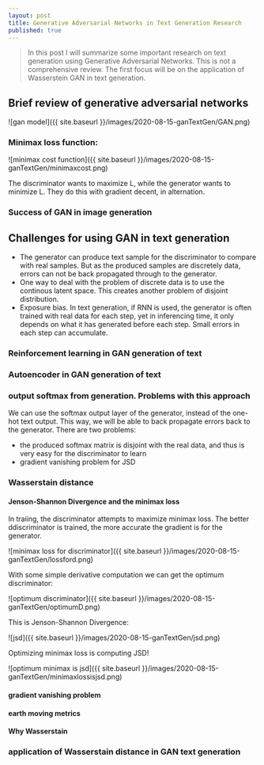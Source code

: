 ```yaml
---
layout: post
title: Generative Adversarial Networks in Text Generation Research
published: true
---
```

>In this post I will summarize some important research on text generation using Generative Adversarial Networks.  This is not a comprehensive review.  The first focus will be on the application of Wasserstein GAN in text generation.

## Brief review of generative adversarial networks

![gan model]({{ site.baseurl }}/images/2020-08-15-ganTextGen/GAN.png)

### Minimax loss function:
![minimax cost function]({{ site.baseurl }}/images/2020-08-15-ganTextGen/minimaxcost.png)

The discriminator wants to maximize L, while the generator wants to minimize L.  They do this with gradient decent, in alternation.

### Success of GAN in image generation



## Challenges for using GAN in text generation
* The generator can produce text sample for the discriminator to compare with real samples.  But as the produced samples are discretely data, errors can not be back propagated through to the generator.
* One way to deal with the problem of discrete data is to use the continous latent space.  This creates another problem of disjoint distribution.
* Exposure bias.  In text generation, if RNN is used, the generator is often trained with real data for each step, yet in inferencing time, it only depends on what it has generated before each step.  Small errors in each step can accumulate.

### Reinforcement learning in GAN generation of text

### Autoencoder in GAN generation of text

### output softmax from generation.  Problems with this approach
We can use the softmax output layer of the generator, instead of the one-hot text output.  This way, we will be able to back propagate errors back to the generator.  There are two problems:
* the produced softmax matrix is disjoint with the real data, and thus is very easy for the discriminator to learn
* gradient vanishing problem for JSD

### Wasserstain distance

#### Jenson-Shannon Divergence and the minimax loss
In traiing, the discriminator attempts to maximize minimax loss.  The better ddiscriminator is trained, the more accurate the gradient is for the generator.

![minimax loss for discriminator]({{ site.baseurl }}/images/2020-08-15-ganTextGen/lossford.png)

With some simple derivative computation we can get the optimum discriminator:

![optimum discriminator]({{ site.baseurl }}/images/2020-08-15-ganTextGen/optimumD.png)

This is Jenson-Shannon Divergence:

![jsd]({{ site.baseurl }}/images/2020-08-15-ganTextGen/jsd.png)

Optimizing minimax loss is computing JSD!

![optimum minimax is jsd]({{ site.baseurl }}/images/2020-08-15-ganTextGen/minimaxlossisjsd.png)

#### gradient vanishing problem



#### earth moving metrics

#### Why Wasserstain


### application of Wasserstain distance in GAN text generation

